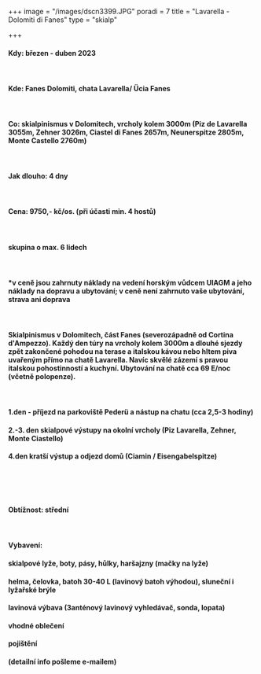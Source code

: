 +++
image = "/images/dscn3399.JPG"
poradi = 7
title = "Lavarella - Dolomiti di Fanes"
type = "skialp"

+++
#### **Kdy:** březen - duben 2023

 

#### **Kde:** Fanes Dolomiti, chata Lavarella/ Ücia Fanes

 

#### **Co:** skialpinismus v Dolomitech, vrcholy kolem 3000m (Piz de Lavarella 3055m, Zehner 3026m, Ciastel di Fanes 2657m, Neunerspitze 2805m, Monte Castello 2760m)

 

#### **Jak dlouho:** 4 dny

 

#### **Cena: 9750,- kč/os.** (při účasti min. 4 hostů)

 

#### skupina o max. 6 lidech

 

#### *v ceně jsou zahrnuty náklady na vedení horským vůdcem UIAGM a jeho náklady na dopravu a ubytování; v ceně není zahrnuto vaše ubytování, strava ani doprava

 

#### Skialpinismus v Dolomitech, část Fanes (severozápadně od Cortina d'Ampezzo). Každý den túry na vrcholy kolem 3000m a dlouhé sjezdy zpět zakončené pohodou na terase a italskou kávou nebo hltem piva uvařeným přímo na chatě Lavarella. Navíc skvělé zázemí s pravou italskou pohostinností a kuchyní. Ubytování na chatě cca 69 E/noc (včetně polopenze).

 

#### 1.den - příjezd na parkoviště Pederü a nástup na chatu (cca 2,5-3 hodiny)

#### 2.-3. den skialpové výstupy na okolní vrcholy (Piz Lavarella, Zehner, Monte Ciastello)

#### 4.den kratší výstup a odjezd domů (Ciamin / Eisengabelspitze)

 

#### 

 

#### **Obtížnost:** střední

 

#### **Vybavení:**

#### skialpové lyže, boty, pásy, hůlky, haršajzny (mačky na lyže)

#### helma, čelovka, batoh 30-40 L (lavinový batoh výhodou), sluneční i lyžařské brýle

#### lavinová výbava (3anténový lavinový vyhledávač, sonda, lopata)

#### vhodné oblečení

#### pojištění

#### (detailní info pošleme e-mailem)